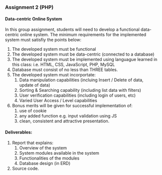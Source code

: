### Assignment 2 (PHP)
#### Data-centric Online System
In this group assignment, students will need to develop a functional data-centric online system. The minimum requirements for the implemented system must satisfiy the points below:
1. The developed system must be functional
2. The developed system must be data-centric (connected to a database)
3. The developed system must be implemented using languague learned in this class: i.e. HTML, CSS, JavaScript, PHP, MySQL
4. Database must consist of no less than THREE tables.
5. The developed system must incorportate:
   1. Data manipulation capabilities (incluing Insert / Delete of data, update of data)
   2. Sorting & Searching capability (including list data with filters)
   3. User verification capabilities (including login of users, etc)
   4. Varied User Access / Level capabilities
6. Bonus merits will be given for successful implementation of:
   1. use of cookie
   2. any added function e.g. input validation using JS
   3. clean, consistent and attractive presentation.

#### Deliverables:
1. Report that explains:
   1. Overview of the system
   2. System modules available in the system
   3. Functionalities of the modules
   4. Database design (in ERD)
3. Source code.
